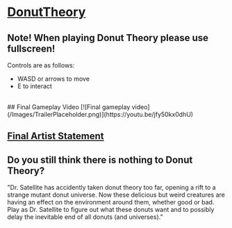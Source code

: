 # [DonutTheory](https://emilykrasser.github.io/DonutTheory/)

## Note! When playing Donut Theory please use fullscreen!

Controls are as follows: <br/>
* WASD or arrows to move 
* E to interact <br/>
<br/>
## Final Gameplay Video
[![Final gameplay video](/Images/TrailerPlaceholder.png)](https://youtu.be/jfy50kx0dhU)

## [Final Artist Statement](https://github.com/emilykrasser/DonutTheory/blob/master/EmilyKrasser_FinalArtistStatement.pdf)

## Do you still think there is nothing to Donut Theory?
"Dr. Satellite has accidently taken donut theory too far, opening a rift to a strange mutant donut universe. Now these delicious but weird creatures are having an effect on the environment around them, whether good or bad. Play as Dr. Satellite to figure out what these donuts want and to possibly delay the inevitable end of all donuts (and universes)."
